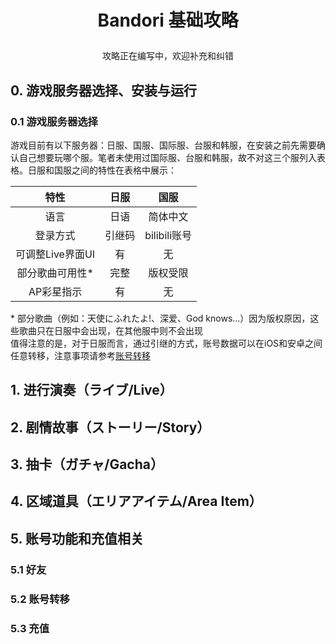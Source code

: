 # <p align="center">Bandori 基础攻略
<p align="center">攻略正在编写中，欢迎补充和纠错
  
## 0. 游戏服务器选择、安装与运行
### 0.1 游戏服务器选择
游戏目前有以下服务器：日服、国服、国际服、台服和韩服，在安装之前先需要确认自己想要玩哪个服。笔者未使用过国际服、台服和韩服，故不对这三个服列入表格。日服和国服之间的特性在表格中展示：<br>

|特性|日服|国服|
|:---:|:---:|:---:|
|语言|日语|简体中文|
|登录方式|引继码|bilibili账号|
|可调整Live界面UI|有|无|
|部分歌曲可用性*|完整|版权受限|
|AP彩星指示|有|无|

\* 部分歌曲（例如：天使にふれたよ!、深爱、God knows...）因为版权原因，这些歌曲只在日服中会出现，在其他服中则不会出现<br>
值得注意的是，对于日服而言，通过引继的方式，账号数据可以在iOS和安卓之间任意转移，注意事项请参考[账号转移](#https://github.com/zhanbao2000/Bandori_Guide/blob/master/Basic_Guide.md#52-%E8%B4%A6%E5%8F%B7%E8%BD%AC%E7%A7%BB)
## 1. 进行演奏（ライブ/Live）
## 2. 剧情故事（ストーリー/Story）
## 3. 抽卡（ガチャ/Gacha）
## 4. 区域道具（エリアアイテム/Area Item）
## 5. 账号功能和充值相关
### 5.1 好友
### 5.2 账号转移
### 5.3 充值
